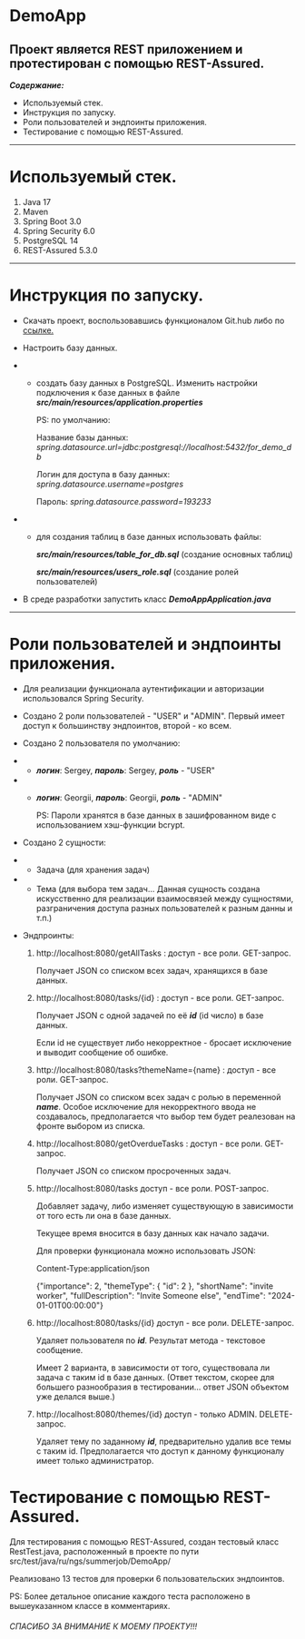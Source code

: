 # DemoApp

Проект является REST приложением и протестирован с помощью REST-Assured.
---
___Содержание:___   
* Используемый стек.
* Инструкция по запуску.
* Роли пользователей и эндпоинты приложения.
* Тестирование с помощью REST-Assured.
___     

# Используемый стек.
1. Java 17
2. Maven 
3. Spring Boot 3.0
4. Spring Security 6.0
5. PostgreSQL 14
6. REST-Assured 5.3.0
___

# Инструкция по запуску.
   
* Скачать проект, воспользовавшись функционалом Git.hub либо по [ссылке.](https://github.com/Sergei-Kovalev/DemoApp/archive/refs/heads/master.zip) 
* Настроить базу данных.
* * создать базу данных в PostgreSQL. Изменить настройки подключения к базе данных в файле ___src/main/resources/application.properties___

    PS: по умолчанию:
    
    Название базы данных: _spring.datasource.url=jdbc:postgresql://localhost:5432/for_demo_db_

    Логин для доступа в базу данных: _spring.datasource.username=postgres_

    Пароль: _spring.datasource.password=193233_

* * для создания таблиц в базе данных использовать файлы:

    ___src/main/resources/table_for_db.sql___ (создание основных таблиц) 

    ___src/main/resources/users_role.sql___ (создание ролей пользователей)

* В среде разработки запустить класс ___DemoAppApplication.java___

___

# Роли пользователей и эндпоинты приложения.

 * Для реализации функционала аутентификации и авторизации использовался Spring Security. 
 * Создано 2 роли пользователей - "USER" и "ADMIN". Первый имеет доступ к большинству эндпоинтов, второй - ко всем.
 * Создано 2 пользователя по умолчанию:
  * * ___логин___: Sergey, ___пароль___: Sergey, ___роль___ - "USER"
  * * ___логин___: Georgii, ___пароль___: Georgii, ___роль___ - "ADMIN"
  
        PS: Пароли хранятся в базе данных в зашифрованном виде с использованием хэш-функции bcrypt.
* Создано 2 сущности:
* * Задача (для хранения задач)
* * Тема (для выбора тем задач... Данная сущность создана искусственно для  реализации взаимосвязей между сущностями, разграничения доступа разных пользователей к разным данны и т.п.)

* Эндпроинты:
    1. http://localhost:8080/getAllTasks  : доступ - все роли. GET-запрос.

        Получает JSON со списком всех задач, хранящихся в базе данных.

    2. http://localhost:8080/tasks/{id} : доступ - все роли. GET-запрос.

        Получает JSON с одной задачей по её ___id___ (id число) в базе данных.

        Если id не существует либо некорректное - бросает исключение и выводит сообщение об ошибке.

    3. http://localhost:8080/tasks?themeName={name} : доступ - все роли. GET-запрос.
    
        Получает JSON со списком всех задач с ролью в переменной ___name___. Особое исключение для некорректного ввода не создавалось, предполагается что выбор тем будет реалезован на фронте выбором из списка.

    4. http://localhost:8080/getOverdueTasks : доступ - все роли. GET-запрос.

        Получает JSON со списком просроченных задач.

    5. http://localhost:8080/tasks доступ - все роли. POST-запрос.

        Добавляет задачу, либо изменяет существующую в зависимости от того есть ли она в базе данных. 
        
        Текущее время вносится в базу данных как начало задачи.
        
        Для проверки функционала можно использовать JSON:
        
        Content-Type:application/json

        {"importance": 2,
        "themeType": {
            "id": 2
        },
        "shortName": "invite worker",
        "fullDescription": "Invite Someone else",
        "endTime": "2024-01-01T00:00:00"}

    6. http://localhost:8080/tasks/{id} доступ - все роли. DELETE-запрос.

        Удаляет пользователя по ___id___. Результат метода - текстовое сообщение. 

        Имеет 2 варианта, в зависимости от того, существовала ли задача с таким id в базе данных. (Ответ текстом, скорее для большего разнообразия в тестировании... ответ JSON объектом уже делался выше.)

    7. http://localhost:8080/themes/{id} доступ - только ADMIN. DELETE-запрос.

        Удаляет тему по заданному ___id___, предварительно удалив все темы с таким id. Предполагается что доступ к данному функционалу имеет только администратор.


# Тестирование с помощью REST-Assured.

Для тестирования с помощью REST-Assured, создан тестовый класс RestTest.java, расположенный в проекте по пути src/test/java/ru/ngs/summerjob/DemoApp/

Реализовано 13 тестов для проверки 6 пользовательских эндпоинтов.

PS: Более детальное описание каждого теста расположено в вышеуказанном классе в комментариях.

###### CПАСИБО ЗА ВНИМАНИЕ К МОЕМУ ПРОЕКТУ!!!